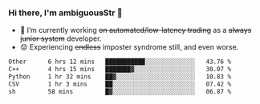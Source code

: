 ### Hi there, I'm ambiguou~~s~~Str 👋

<!--
**ambiguoustexture/ambiguoustexture** is a ✨ _special_ ✨ repository because its `README.md` (this file) appears on your GitHub profile.

Here are some ideas to get you started:
-->
- 🔭 I’m currently working ~~on automated/low-latency trading~~ as a ~~always junior system~~ developer.
- :worried: Experiencing ~~endless~~ imposter syndrome still, and even worse.

<!--START_SECTION:waka-->

```txt
Other      6 hrs 12 mins   ███████████░░░░░░░░░░░░░░   43.76 %
C++        4 hrs 15 mins   ███████▓░░░░░░░░░░░░░░░░░   30.07 %
Python     1 hr 32 mins    ██▓░░░░░░░░░░░░░░░░░░░░░░   10.83 %
CSV        1 hr 3 mins     ██░░░░░░░░░░░░░░░░░░░░░░░   07.42 %
sh         58 mins         █▓░░░░░░░░░░░░░░░░░░░░░░░   06.87 %
```

<!--END_SECTION:waka-->
